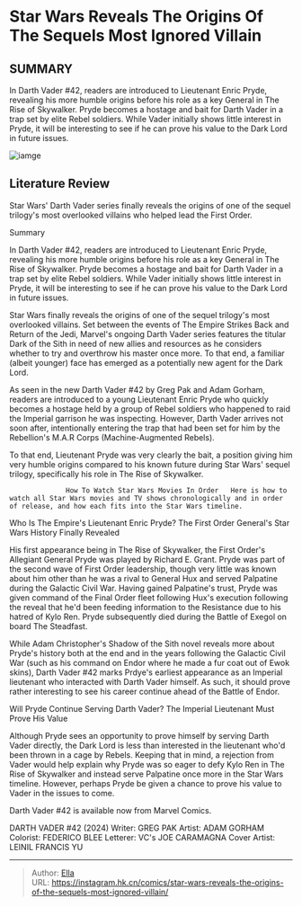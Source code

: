 # Star Wars Reveals The Origins Of The Sequels  Most Ignored Villain


## SUMMARY 



  In Darth Vader #42, readers are introduced to Lieutenant Enric Pryde, revealing his more humble origins before his role as a key General in The Rise of Skywalker.   Pryde becomes a hostage and bait for Darth Vader in a trap set by elite Rebel soldiers.   While Vader initially shows little interest in Pryde, it will be interesting to see if he can prove his value to the Dark Lord in future issues.  

![iamge](https://static1.srcdn.com/wordpress/wp-content/uploads/2024/01/darth-vader-and-general-pryde-in-star-wars.jpg)

## Literature Review

Star Wars&#39; Darth Vader series finally reveals the origins of one of the sequel trilogy&#39;s most overlooked villains who helped lead the First Order.





Summary

  In Darth Vader #42, readers are introduced to Lieutenant Enric Pryde, revealing his more humble origins before his role as a key General in The Rise of Skywalker.   Pryde becomes a hostage and bait for Darth Vader in a trap set by elite Rebel soldiers.   While Vader initially shows little interest in Pryde, it will be interesting to see if he can prove his value to the Dark Lord in future issues.  







Star Wars finally reveals the origins of one of the sequel trilogy&#39;s most overlooked villains. Set between the events of The Empire Strikes Back and Return of the Jedi, Marvel&#39;s ongoing Darth Vader series features the titular Dark of the Sith in need of new allies and resources as he considers whether to try and overthrow his master once more. To that end, a familiar (albeit younger) face has emerged as a potentially new agent for the Dark Lord.

As seen in the new Darth Vader #42 by Greg Pak and Adam Gorham, readers are introduced to a young Lieutenant Enric Pryde who quickly becomes a hostage held by a group of Rebel soldiers who happened to raid the Imperial garrison he was inspecting. However, Darth Vader arrives not soon after, intentionally entering the trap that had been set for him by the Rebellion&#39;s M.A.R Corps (Machine-Augmented Rebels).

          




To that end, Lieutenant Pryde was very clearly the bait, a position giving him very humble origins compared to his known future during Star Wars&#39; sequel trilogy, specifically his role in The Rise of Skywalker.

                  How To Watch Star Wars Movies In Order   Here is how to watch all Star Wars movies and TV shows chronologically and in order of release, and how each fits into the Star Wars timeline.   


 Who Is The Empire&#39;s Lieutenant Enric Pryde? 
The First Order General&#39;s Star Wars History Finally Revealed
          

His first appearance being in The Rise of Skywalker, the First Order&#39;s Allegiant General Pryde was played by Richard E. Grant. Pryde was part of the second wave of First Order leadership, though very little was known about him other than he was a rival to General Hux and served Palpatine during the Galactic Civil War. Having gained Palpatine&#39;s trust, Pryde was given command of the Final Order fleet following Hux&#39;s execution following the reveal that he&#39;d been feeding information to the Resistance due to his hatred of Kylo Ren. Pryde subsequently died during the Battle of Exegol on board The Steadfast.




While Adam Christopher&#39;s Shadow of the Sith novel reveals more about Pryde&#39;s history both at the end and in the years following the Galactic Civil War (such as his command on Endor where he made a fur coat out of Ewok skins), Darth Vader #42 marks Prdye&#39;s earliest appearance as an Imperial lieutenant who interacted with Darth Vader himself. As such, it should prove rather interesting to see his career continue ahead of the Battle of Endor.



 Will Pryde Continue Serving Darth Vader? 
The Imperial Lieutenant Must Prove His Value
          

Although Pryde sees an opportunity to prove himself by serving Darth Vader directly, the Dark Lord is less than interested in the lieutenant who&#39;d been thrown in a cage by Rebels. Keeping that in mind, a rejection from Vader would help explain why Pryde was so eager to defy Kylo Ren in The Rise of Skywalker and instead serve Palpatine once more in the Star Wars timeline. However, perhaps Pryde be given a chance to prove his value to Vader in the issues to come.




Darth Vader #42 is available now from Marvel Comics.

 DARTH VADER #42 (2024)                  Writer: GREG PAK   Artist: ADAM GORHAM   Colorist: FEDERICO BLEE   Letterer: VC&#39;s JOE CARAMAGNA   Cover Artist: LEINIL FRANCIS YU      




---

> Author: [Ella](https://instagram.hk.cn/)  
> URL: https://instagram.hk.cn/comics/star-wars-reveals-the-origins-of-the-sequels-most-ignored-villain/  

